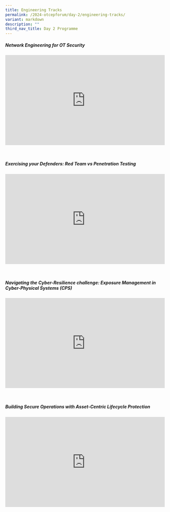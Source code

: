 ```yaml
---
title: Engineering Tracks
permalink: /2024-otcepforum/day-2/engineering-tracks/
variant: markdown
description: ""
third_nav_title: Day 2 Programme
---
```

##### Network Engineering for OT Security
<p></p><div class="video-container">
<iframe width="853" height="315" src="https://www.youtube.com/embed/XvE-HiMMGvY?si=44tNCeA7U5osSqMt" frameborder="0" allow="accelerometer; autoplay; encrypted-media; gyroscope; picture-in-picture" allowfullscreen=""></iframe></div><p></p><br>

##### Exercising your Defenders: Red Team vs Penetration Testing
<p></p><div class="video-container">
<iframe width="853" height="315" src="https://www.youtube.com/embed/quNLkfdBh6Q?si=JutNdK2VNqhsL4OE" frameborder="0" allow="accelerometer; autoplay; encrypted-media; gyroscope; picture-in-picture" allowfullscreen=""></iframe></div><p></p><br>

##### Navigating the Cyber-Resilience challenge: Exposure Management in Cyber-Physical Systems (CPS)
<p></p><div class="video-container">
<iframe width="853" height="315" src="https://www.youtube.com/embed/oHzpNGdQ4Wg?si=NXSgYQNqiV9l-Pw4" frameborder="0" allow="accelerometer; autoplay; encrypted-media; gyroscope; picture-in-picture" allowfullscreen=""></iframe></div><p></p><br>

##### Building Secure Operations with Asset-Centric Lifecycle Protection
<p></p><div class="video-container">
<iframe width="853" height="315" src="https://www.youtube.com/embed/QPkJc8grx1A?si=4r1RKyvpJlxWs320" frameborder="0" allow="accelerometer; autoplay; encrypted-media; gyroscope; picture-in-picture" allowfullscreen=""></iframe></div><p></p><br>

<style type="text/css"> 
	    .video-container {
      position: relative;
      padding-bottom: 56.25%; /* 16:9 */
      height: 0;
    }
    .video-container iframe {
      position: absolute;
      top: 0;
      left: 0;
      width: 100%;
      height: 100%;
    }
	</style>